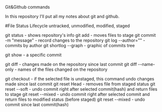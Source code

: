 Git&Github commands

In this repository I'll put all my notes about git and github.

#File Status Lifecycle
    untracked, unmodified, modified, staged

git status - shows repository's info
git add - moves files to stage
git commit -m "message" - record changes to the repository
git log --author="" - commits by author
git shortlog --graph - graphic of commits tree

git show <hash> - a specific commit

git diff - changes made on the repository since last commit
git diff --name-only - names of the files changed on the repository

git checkout <file> - if the selected file is  unstaged, this command undo changes made since last commit
git reset Head <file> - removes file from staged status
git reset --soft <hash> - undo commit right after selected commit(hash) and return files to stage
git reset --mixed <hash> - undo commit right after selected commit and return files to modified status (before staged)
git reset --mixed <hash> - undo commit since last commit(hash)

